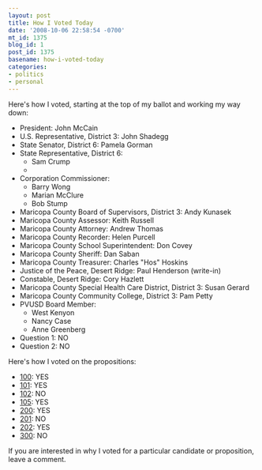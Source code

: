 ```yaml
---
layout: post
title: How I Voted Today
date: '2008-10-06 22:58:54 -0700'
mt_id: 1375
blog_id: 1
post_id: 1375
basename: how-i-voted-today
categories:
- politics
- personal
---
```

<p>
Here's how I voted, starting at the top of my ballot and working my way down:
</p>
<ul>
<li>
President: John McCain
</li>
<li>
U.S. Representative, District 3: John Shadegg
</li>
<li>
State Senator, District 6: Pamela Gorman
</li>
<li>
State Representative, District 6:
<ul>
<li>Sam Crump</li>
<li></li>
</ul>
</li>
<li>
Corporation Commissioner:
<ul>
<li>Barry Wong</li>
<li>Marian McClure</li>
<li>Bob Stump</li>
</ul>
</li>
<li>
Maricopa County Board of Supervisors, District 3: Andy Kunasek
</li>
<li>
Maricopa County Assessor: Keith Russell
</li>
<li>
Maricopa County Attorney: Andrew Thomas
</li>
<li>
Maricopa County Recorder: Helen Purcell
</li>
<li>
Maricopa County School Superintendent: Don Covey
</li>
<li>
Maricopa County Sheriff: Dan Saban
</li>
<li>
Maricopa County Treasurer: Charles "Hos" Hoskins
</li>
<li>
Justice of the Peace, Desert Ridge: Paul Henderson (write-in)
</li>
<li>
Constable, Desert Ridge: Cory Hazlett
</li>
<li>
Maricopa County Special Health Care District, District 3: Susan Gerard
</li>
<li>
Maricopa County Community College, District 3: Pam Petty
</li>
<li>
PVUSD Board Member:
<ul>
<li>West Kenyon</li>
<li>Nancy Case</li>
<li>Anne Greenberg</li>
</ul>
</li>
<li>
Question 1: NO
</li>
<li>
Question 2: NO
</li>
</ul>
<p>
Here's how I voted on the propositions:
</p>
<ul>
<li>
<a href="http://ballotpedia.org/wiki/index.php/Arizona_Proposition_100_(2008)">100</a>: YES
</li>
<li>
<a href="http://ballotpedia.org/wiki/index.php/Arizona_Proposition_101_(2008)">101</a>: YES
</li>
<li>
<a href="http://ballotpedia.org/wiki/index.php/Arizona_Proposition_102_(2008)">102</a>: NO
</li>
<li>
<a href="http://ballotpedia.org/wiki/index.php/Arizona_Proposition_105_(2008)">105</a>: YES
</li>
<li>
<a href="http://ballotpedia.org/wiki/index.php/Arizona_Proposition_200_(2008)">200</a>: YES
</li>
<li>
<a href="http://ballotpedia.org/wiki/index.php/Arizona_Proposition_201_(2008)">201</a>: NO
</li>
<li>
<a href="http://ballotpedia.org/wiki/index.php/Arizona_Proposition_202_(2008)">202</a>: YES
</li>
<li>
<a href="http://ballotpedia.org/wiki/index.php/Arizona_Proposition_300_(2008)">300</a>: NO
</li>
</ul>
<p>
If you are interested in why I voted for a particular candidate or proposition, leave a comment.
</p>
